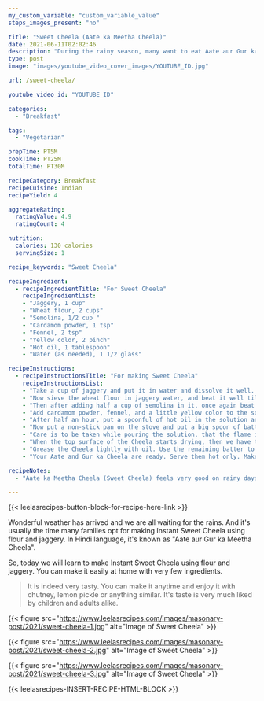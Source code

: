 ```yaml
---
my_custom_variable: "custom_variable_value"
steps_images_present: "no"

title: "Sweet Cheela (Aate ka Meetha Cheela)"
date: 2021-06-11T02:02:46
description: "During the rainy season, many want to eat Aate aur Gur ka Meetha Cheela (Sweet Cheela). Sweet Cheela needs a few ingredients, and is usually enjoyed it with chutney and lemon pickle."
type: post
image: "images/youtube_video_cover_images/YOUTUBE_ID.jpg"

url: /sweet-cheela/

youtube_video_id: "YOUTUBE_ID"

categories: 
  - "Breakfast"

tags:
  - "Vegetarian"

prepTime: PT5M
cookTime: PT25M
totalTime: PT30M

recipeCategory: Breakfast
recipeCuisine: Indian
recipeYield: 4

aggregateRating:
  ratingValue: 4.9
  ratingCount: 4

nutrition:
  calories: 130 calories
  servingSize: 1

recipe_keywords: "Sweet Cheela"

recipeIngredient:
  - recipeIngredientTitle: "For Sweet Cheela"
    recipeIngredientList:
    - "Jaggery, 1 cup" 
    - "Wheat flour, 2 cups" 
    - "Semolina, 1/2 cup " 
    - "Cardamom powder, 1 tsp" 
    - "Fennel, 2 tsp" 
    - "Yellow color, 2 pinch" 
    - "Hot oil, 1 tablespoon" 
    - "Water (as needed), 1 1/2 glass" 

recipeInstructions:
  - recipeInstructionsTitle: "For making Sweet Cheela"
    recipeInstructionsList:
    - "Take a cup of jaggery and put it in water and dissolve it well. After that filter the jaggery water." 
    - "Now sieve the wheat flour in jaggery water, and beat it well till the lumps disappear." 
    - "Then after adding half a cup of semolina in it, once again beat the solution well." 
    - "Add cardamom powder, fennel, and a little yellow color to the solution and mix.Keep the above solution for half an hour at rest. " 
    - "After half an hour, put a spoonful of hot oil in the solution and mix it well. The batter for making cheela is ready." 
    - "Now put a non-stick pan on the stove and put a big spoon of batter in it and spread it with the help of a spoon." 
    - "Care is to be taken while pouring the solution, that the flame is to be kept low, and after spreading the solution completely, the flame is to be turned medium." 
    - "When the top surface of the Cheela starts drying, then we have to turn the cheela and roast the other side well." 
    - "Grease the Cheela lightly with oil. Use the remaining batter to make other cheela in a similar way. " 
    - "Your Aate and Gur ka Cheela are ready. Serve them hot only. Make and eat them anytime your heart desires. " 

recipeNotes:
  - "Aate ka Meetha Cheela (Sweet Cheela) feels very good on rainy days. You can eat them with any chutney or pickle." 

---
```


{{< leelasrecipes-button-block-for-recipe-here-link >}}

Wonderful weather has arrived and we are all waiting for the rains. And it's usually the time many families opt for making Instant Sweet Cheela using flour and jaggery. In Hindi language, it's known as "Aate aur Gur ka Meetha Cheela".

So, today we will learn to make Instant Sweet Cheela using flour and jaggery. You can make it easily at home with very few ingredients. 

> It is indeed very tasty. You can make it anytime and enjoy it with chutney, lemon pickle or anything similar. It's taste is very much liked by children and adults alike. 

{{< figure src="https://www.leelasrecipes.com/images/masonary-post/2021/sweet-cheela-1.jpg" alt="Image of Sweet Cheela" >}}

{{< figure src="https://www.leelasrecipes.com/images/masonary-post/2021/sweet-cheela-2.jpg" alt="Image of Sweet Cheela" >}}

{{< figure src="https://www.leelasrecipes.com/images/masonary-post/2021/sweet-cheela-3.jpg" alt="Image of Sweet Cheela" >}}

{{< leelasrecipes-INSERT-RECIPE-HTML-BLOCK >}}

